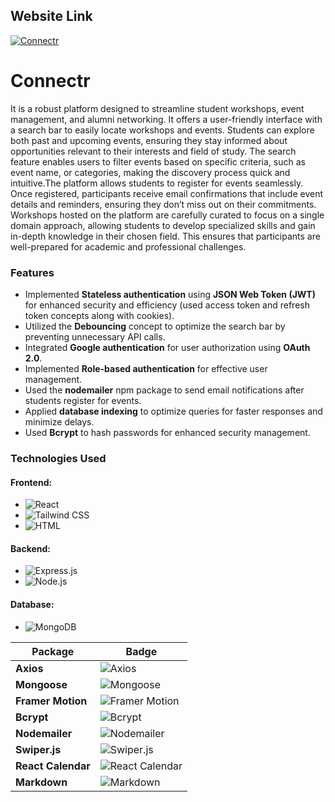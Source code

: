 ##  Website Link
[![Connectr](https://img.shields.io/badge/Connectr-Website-green?style=flat&logo=google-chrome)](https://connectwith.onrender.com/signin)

# Connectr
It is a robust platform designed to streamline student workshops, event management, and alumni networking. It offers a user-friendly interface with a search bar to easily locate workshops and events. Students can explore both past and upcoming events, ensuring they stay informed about opportunities relevant to their interests and field of study. The search feature enables users to filter events based on specific criteria, such as event name, or categories, making the discovery process quick and intuitive.The platform allows students to register for events seamlessly. Once registered, participants receive email confirmations that include event details and reminders, ensuring they don’t miss out on their commitments. Workshops hosted on the platform are carefully curated to focus on a single domain approach, allowing students to develop specialized skills and gain in-depth knowledge in their chosen field. This ensures that participants are well-prepared for academic and professional challenges.


### Features

- Implemented **Stateless authentication** using **JSON Web Token (JWT)** for enhanced security and efficiency (used access token and refresh token concepts along with cookies).
- Utilized the **Debouncing** concept to optimize the search bar by preventing unnecessary API calls.
- Integrated **Google authentication** for user authorization using **OAuth 2.0**.
- Implemented **Role-based authentication** for effective user management.
- Used the **nodemailer** npm package to send email notifications after students register for events.
- Applied **database indexing** to optimize queries for faster responses and minimize delays.
- Used **Bcrypt** to hash passwords for enhanced security management.



### Technologies Used

#### Frontend:
- ![React](https://img.shields.io/badge/React-20232A?style=for-the-badge&logo=react&logoColor=61DAFB)  
- ![Tailwind CSS](https://img.shields.io/badge/TailwindCSS-06B6D4?style=for-the-badge&logo=tailwindcss&logoColor=white)  
- ![HTML](https://img.shields.io/badge/HTML5-E34F26?style=for-the-badge&logo=html5&logoColor=white)

#### Backend:
- ![Express.js](https://img.shields.io/badge/Express.js-404D59?style=for-the-badge)  
- ![Node.js](https://img.shields.io/badge/Node.js-339933?style=for-the-badge&logo=node.js&logoColor=white)

#### Database:
- ![MongoDB](https://img.shields.io/badge/MongoDB-4EA94B?style=for-the-badge&logo=mongodb&logoColor=white)


| Package          | Badge                                                                                  |
|------------------|---------------------------------------------------------------------------------------|
| **Axios**        | ![Axios](https://img.shields.io/badge/Axios-5A29E4?style=for-the-badge&logo=axios&logoColor=white) |
| **Mongoose**     | ![Mongoose](https://img.shields.io/badge/Mongoose-880000?style=for-the-badge&logo=mongoose&logoColor=white) |
| **Framer Motion**| ![Framer Motion](https://img.shields.io/badge/Framer--Motion-0055FF?style=for-the-badge&logo=framer&logoColor=white) |
| **Bcrypt**       | ![Bcrypt](https://img.shields.io/badge/Bcrypt-00C58E?style=for-the-badge)                          |
| **Nodemailer**   | ![Nodemailer](https://img.shields.io/badge/Nodemailer-0078D4?style=for-the-badge&logo=maildotru&logoColor=white) |
| **Swiper.js**    | ![Swiper.js](https://img.shields.io/badge/Swiper.js-6332F6?style=for-the-badge&logo=swiper&logoColor=white) |
| **React Calendar**| ![React Calendar](https://img.shields.io/badge/React--Calendar-61DAFB?style=for-the-badge&logo=react&logoColor=white) |
| **Markdown**     | ![Markdown](https://img.shields.io/badge/Markdown-000000?style=for-the-badge&logo=markdown&logoColor=white) |





